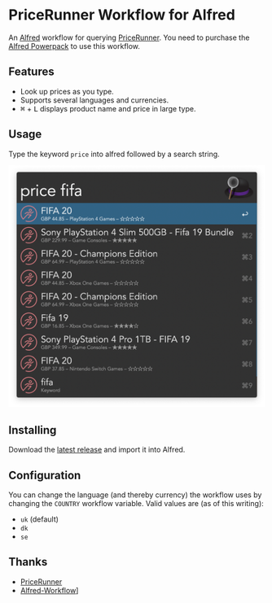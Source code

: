 # PriceRunner Workflow for Alfred

An [Alfred][alfred] workflow for querying [PriceRunner][pricerunner]. You need
to purchase the [Alfred Powerpack][alfred-powerpack] to use this workflow.

## Features

* Look up prices as you type.
* Supports several languages and currencies.
* <kbd>⌘</kbd> + <kbd>L</kbd> displays product name and price in large type.

## Usage

Type the keyword `price` into alfred followed by a search string.

![Screenshot](screenshot.png)

## Installing

Download the [latest release][gh-latest-release] and import it into Alfred.

## Configuration

You can change the language (and thereby currency) the workflow uses by
changing the `COUNTRY` workflow variable. Valid values are (as of this
writing):

* `uk` (default)
* `dk`
* `se`

## Thanks

* [PriceRunner][pricerunner]
* [Alfred-Workflow][alfred-workflow]]

[alfred]: https://www.alfredapp.com
[alfred-powerpack]: https://www.alfredapp.com/powerpack
[alfred-workflow]: http://www.deanishe.net/alfred-workflow
[pricerunner]: https://www.pricerunner.com
[gh-latest-release]: https://github.com/sniarn/alfred-pricerunner-workflow/releases/latest
